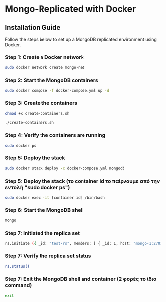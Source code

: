 # Mongo-Replicated with Docker

## Installation Guide

Follow the steps below to set up a MongoDB replicated environment using Docker.

### Step 1: Create a Docker network
```sh
sudo docker network create mongo-net
```
### Step 2: Start the MongoDB containers
```sh
sudo docker compose -f docker-compose.yml up -d
```
### Step 3: Create the containers
```sh
chmod +x create-containers.sh
```
```sh
./create-containers.sh
```

### Step 4: Verify the containers are running
```sh
sudo docker ps
```

### Step 5: Deploy the stack
```sh
sudo docker stack deploy -c docker-compose.yml mongodb
```

### Step 5: Deploy the stack (το container id το παίρνουμε από την εντολή "sudo docker ps")
```sh
sudo docker exec -it [container id] /bin/bash
```

### Step 6: Start the MongoDB shell
```sh
mongo
```

### Step 7: Initiated the replica set
```sh
rs.initiate ({ _id: "test-rs", members: [ { _id: 1, host: "mongo-1:27017"}, { _id: 2, host: "mongo-2:27017"}, { _id: 3, host : "mongo-3:27017"}] } )
```

### Step 7: Verify the replica set status
```sh
rs.status()
```

### Step 7: Exit the MongoDB shell and container (2 φορές το ίδιο command)
```sh
exit
```


